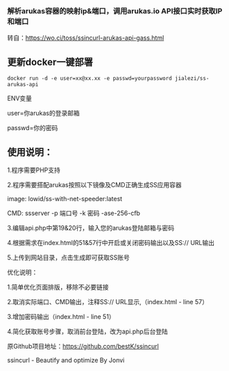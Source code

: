 
### 解析arukas容器的映射ip&端口，调用arukas.io API接口实时获取IP和端口

转自：https://wo.ci/toss/ssincurl-arukas-api-gass.html

## 更新docker一键部署


```
docker run -d -e user=xx@xx.xx -e passwd=yourpassword jialezi/ss-arukas-api
```
ENV变量

user=你arukas的登录邮箱

passwd=你的密码


## 使用说明：

1.程序需要PHP支持

2.程序需要搭配arukas按照以下镜像及CMD正确生成SS应用容器

image: lowid/ss-with-net-speeder:latest

CMD: ssserver -p 端口号 -k 密码 -ase-256-cfb

3.编辑api.php中第19&20行，输入您的arukas登陆邮箱与密码

4.根据需求在index.html的51&57行中开启或关闭密码输出以及SS:// URL输出

5.上传到网站目录，点击生成即可获取SS账号



优化说明：

1.简单优化页面排版，移除不必要链接

2.取消实际端口、CMD输出，注释SS:// URL显示,（index.html - line 57）

3.增加密码输出（index.html - line 51）

4.简化获取账号步骤，取消前台登陆，改为api.php后台登陆

原Github项目地址：https://github.com/bestK/ssincurl

ssincurl - Beautify and optimize By Jonvi
